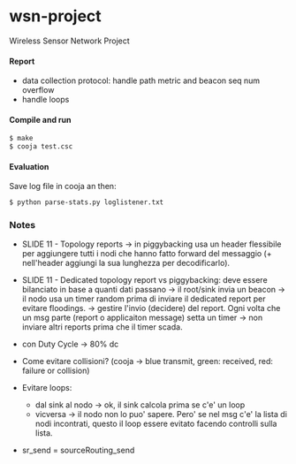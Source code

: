 # wsn-project
Wireless Sensor Network Project


#### Report

- data collection protocol: handle path metric and beacon seq num overflow
- handle loops


#### Compile and run

```sh
$ make
$ cooja test.csc
```

#### Evaluation

Save log file in cooja an then:

```sh
$ python parse-stats.py loglistener.txt
```

### Notes

- SLIDE 11 - Topology reports -> in piggybacking usa un header flessibile per aggiungere tutti i nodi che hanno fatto forward del messaggio (+ nell'header aggiungi la sua lunghezza per decodificarlo).

- SLIDE 11 - Dedicated topology report vs piggybacking: deve essere bilanciato in base a quanti dati passano -> il root/sink invia un beacon -> il nodo usa un timer random prima di inviare il dedicated report per evitare floodings.
-> gestire l'invio (decidere) del report. Ogni volta che un msg parte (report o applicaiton message) setta un timer -> non inviare altri reports prima che il timer scada.

- con Duty Cycle -> 80% dc

- Come evitare collisioni? (cooja -> blue transmit, green: received, red: failure or collision)

- Evitare loops:
    - dal sink al nodo -> ok, il sink calcola prima se c'e' un loop
    - vicversa -> il nodo non lo puo' sapere. Pero' se nel msg c'e' la lista di  nodi incontrati, questo il loop essere evitato facendo controlli sulla lista.

- sr_send = sourceRouting_send
